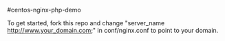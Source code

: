 #centos-nginx-php-demo

To get started, fork this repo and change "server_name  http://www.your_domain.com;" in conf/nginx.conf to point to your domain.